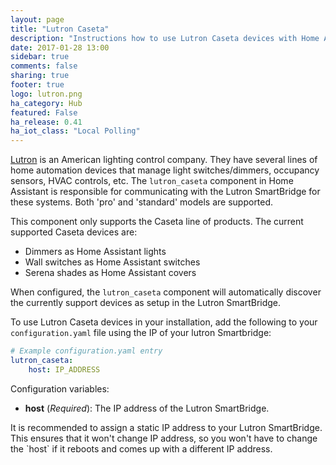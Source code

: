 ```yaml
---
layout: page
title: "Lutron Caseta"
description: "Instructions how to use Lutron Caseta devices with Home Assistant."
date: 2017-01-28 13:00
sidebar: true
comments: false
sharing: true
footer: true
logo: lutron.png
ha_category: Hub
featured: False
ha_release: 0.41
ha_iot_class: "Local Polling"
---
```


[Lutron](http://www.lutron.com/) is an American lighting control company. They have several lines of home automation devices that manage light switches/dimmers, occupancy sensors, HVAC controls, etc. The `lutron_caseta` component in Home Assistant is responsible for communicating with the Lutron SmartBridge for these systems.  Both 'pro' and 'standard' models are supported.

This component only supports the Caseta line of products. The current supported Caseta devices are:

- Dimmers as Home Assistant lights
- Wall switches as Home Assistant switches
- Serena shades as Home Assistant covers

When configured, the `lutron_caseta` component will automatically discover the currently support devices as setup in the Lutron SmartBridge.

To use Lutron Caseta devices in your installation, add the following to your `configuration.yaml` file using the IP of your lutron Smartbridge:

```yaml
# Example configuration.yaml entry
lutron_caseta:
    host: IP_ADDRESS
```

Configuration variables:

- **host** (*Required*): The IP address of the Lutron SmartBridge.

<p class='note'>
It is recommended to assign a static IP address to your Lutron SmartBridge. This ensures that it won't change IP address, so you won't have to change the `host` if it reboots and comes up with a different IP address.
</p>

